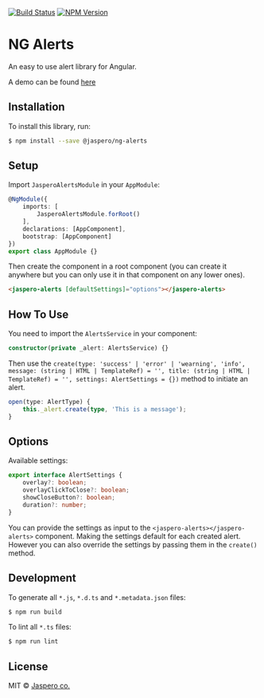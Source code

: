 [![Build Status](https://travis-ci.org/Jaspero/ng-alerts.svg?branch=master)](https://travis-ci.org/jaspero/ng-alerts)
[![NPM Version](https://img.shields.io/npm/v/@jaspero/ng-alerts.svg)](https://www.npmjs.com/package/@jaspero/ng-alerts)
# NG Alerts
An easy to use alert library for Angular.

A demo can be found [here](https://jaspero.co/resources/projects/ng-alerts)

## Installation

To install this library, run:

```bash
$ npm install --save @jaspero/ng-alerts
```

## Setup
Import `JasperoAlertsModule` in your `AppModule`: 

```ts
@NgModule({
    imports: [
        JasperoAlertsModule.forRoot()
    ],
    declarations: [AppComponent],
    bootstrap: [AppComponent]
})
export class AppModule {}
```

Then create the component in a root component (you can create it anywhere but you can only use it in that component on any lower ones).

```html
<jaspero-alerts [defaultSettings]="options"></jaspero-alerts>
```

## How To Use 
You need to import the `AlertsService` in your component:
 
```typescript
constructor(private _alert: AlertsService) {}
```

Then use the `create(type: 'success' | 'error' | 'wearning', 'info', message: (string | HTML | TemplateRef) = '', title: (string | HTML | TemplateRef) = '', settings: AlertSettings = {})` method to initiate an alert.

```typescript
open(type: AlertType) {
    this._alert.create(type, 'This is a message');
}
```

## Options

Available settings: 

```typescript
export interface AlertSettings {
    overlay?: boolean;
    overlayClickToClose?: boolean;
    showCloseButton?: boolean;
    duration?: number;
}
```

You can provide the settings as input to the `<jaspero-alerts></jaspero-alerts>` component.
Making the settings default for each created alert. However you can also override the settings by
passing them in the `create()` method.

## Development

To generate all `*.js`, `*.d.ts` and `*.metadata.json` files:

```bash
$ npm run build
```

To lint all `*.ts` files:

```bash
$ npm run lint
```

## License

MIT © [Jaspero co.](mailto:info@jaspero.co)
